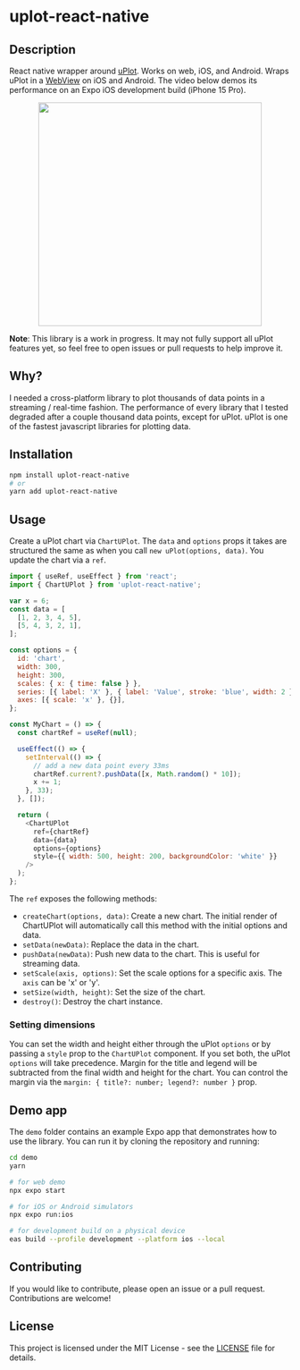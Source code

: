 # uplot-react-native

## Description

React native wrapper around [uPlot](https://github.com/leeoniya/uPlot). Works on web, iOS, and Android. Wraps uPlot in a [WebView](https://github.com/react-native-webview/react-native-webview) on iOS and Android. The video below demos its performance on an Expo iOS development build (iPhone 15 Pro).

<p align="center">
<img src="https://github.com/user-attachments/assets/f9e2e65c-bfe2-40a4-87ef-4d68faa11e77" height="400" />
</p>

**Note**: This library is a work in progress. It may not fully support all uPlot features yet, so feel free to open issues or pull requests to help improve it.

## Why?

I needed a cross-platform library to plot thousands of data points in a streaming / real-time fashion. The performance of every library that I tested degraded after a couple thousand data points, except for uPlot. uPlot is one of the fastest javascript libraries for plotting data.

## Installation

```bash
npm install uplot-react-native
# or
yarn add uplot-react-native
```

## Usage

Create a uPlot chart via `ChartUPlot`. The `data` and `options` props it takes are structured the same as when you call `new uPlot(options, data)`. You update the chart via a `ref`.

```javascript
import { useRef, useEffect } from 'react';
import { ChartUPlot } from 'uplot-react-native';

var x = 6;
const data = [
  [1, 2, 3, 4, 5],
  [5, 4, 3, 2, 1],
];

const options = {
  id: 'chart',
  width: 300,
  height: 300,
  scales: { x: { time: false } },
  series: [{ label: 'X' }, { label: 'Value', stroke: 'blue', width: 2 }],
  axes: [{ scale: 'x' }, {}],
};

const MyChart = () => {
  const chartRef = useRef(null);

  useEffect(() => {
    setInterval(() => {
      // add a new data point every 33ms
      chartRef.current?.pushData([x, Math.random() * 10]);
      x += 1;
    }, 33);
  }, []);

  return (
    <ChartUPlot
      ref={chartRef}
      data={data}
      options={options}
      style={{ width: 500, height: 200, backgroundColor: 'white' }}
    />
  );
};
```

The `ref` exposes the following methods:

- `createChart(options, data)`: Create a new chart. The initial render of ChartUPlot will automatically call this method with the initial options and data.
- `setData(newData)`: Replace the data in the chart.
- `pushData(newData)`: Push new data to the chart. This is useful for streaming data.
- `setScale(axis, options)`: Set the scale options for a specific axis. The `axis` can be 'x' or 'y'.
- `setSize(width, height)`: Set the size of the chart.
- `destroy()`: Destroy the chart instance.

### Setting dimensions

You can set the width and height either through the uPlot `options` or by passing a `style` prop to the `ChartUPlot` component. If you set both, the uPlot `options` will take precedence. Margin for the title and legend will be subtracted from the final width and height for the chart. You can control the margin via the `margin: { title?: number; legend?: number }` prop.

## Demo app

The `demo` folder contains an example Expo app that demonstrates how to use the library. You can run it by cloning the repository and running:

```bash
cd demo
yarn

# for web demo
npx expo start

# for iOS or Android simulators
npx expo run:ios

# for development build on a physical device
eas build --profile development --platform ios --local
```

## Contributing

If you would like to contribute, please open an issue or a pull request. Contributions are welcome!

## License

This project is licensed under the MIT License - see the [LICENSE](LICENSE) file for details.
